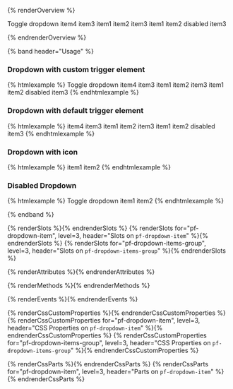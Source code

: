 {% renderOverview %}

<pf-dropdown>
  <pf-button slot="trigger">Toggle dropdown</pf-button>
  <pf-dropdown-item value="value4">item4</pf-dropdown-item>
  <pf-dropdown-item value="value3">item3</pf-dropdown-item>
  <pf-dropdown-items-group label="Group 1">
    <pf-dropdown-item value="value1">item1</pf-dropdown-item>
    <pf-dropdown-item value="value2">item2</pf-dropdown-item>
    <pf-dropdown-item divider></pf-dropdown-item>
    <pf-dropdown-item value="value3">item3</pf-dropdown-item>
  </pf-dropdown-items-group>
  <pf-dropdown-items-group label="Group 2">
    <pf-dropdown-item value="value1">item1</pf-dropdown-item>
    <pf-dropdown-item  value="value2">item2</pf-dropdown-item>
    <pf-dropdown-item disabled value="disabled">disabled</pf-dropdown-item>
    <pf-dropdown-item  value="value3">item3</pf-dropdown-item>
  </pf-dropdown-items-group>
</pf-dropdown>

{% endrenderOverview %}

{% band header="Usage" %}
  ### Dropdown with custom trigger element
  {% htmlexample %}
  <pf-dropdown>
    <pf-button slot="trigger">Toggle dropdown</pf-button>
    <pf-dropdown-item value="value4">item4</pf-dropdown-item>
    <pf-dropdown-item value="value3">item3</pf-dropdown-item>
    <pf-dropdown-items-group label="Group 1">
      <pf-dropdown-item value="value1">item1</pf-dropdown-item>
      <pf-dropdown-item value="value2">item2</pf-dropdown-item>
      <pf-dropdown-item divider></pf-dropdown-item>
      <pf-dropdown-item value="value3">item3</pf-dropdown-item>
    </pf-dropdown-items-group>
    <pf-dropdown-items-group label="Group 2">
      <pf-dropdown-item value="value1">item1</pf-dropdown-item>
      <pf-dropdown-item  value="value2">item2</pf-dropdown-item>
      <pf-dropdown-item disabled value="disabled">disabled</pf-dropdown-item>
      <pf-dropdown-item  value="value3">item3</pf-dropdown-item>
    </pf-dropdown-items-group>
  </pf-dropdown>
  {% endhtmlexample %}

  ### Dropdown with default trigger element
  {% htmlexample %}
  <pf-dropdown>
    <pf-dropdown-item value="value4">item4</pf-dropdown-item>
    <pf-dropdown-item value="value3">item3</pf-dropdown-item>
    <pf-dropdown-items-group label="Group 1">
      <pf-dropdown-item value="value1">item1</pf-dropdown-item>
      <pf-dropdown-item value="value2">item2</pf-dropdown-item>
      <pf-dropdown-item divider></pf-dropdown-item>
      <pf-dropdown-item value="value3">item3</pf-dropdown-item>
    </pf-dropdown-items-group>
    <pf-dropdown-items-group label="Group 2">
      <pf-dropdown-item value="value1">item1</pf-dropdown-item>
      <pf-dropdown-item  value="value2">item2</pf-dropdown-item>
      <pf-dropdown-item disabled value="disabled">disabled</pf-dropdown-item>
      <pf-dropdown-item  value="value3">item3</pf-dropdown-item>
    </pf-dropdown-items-group>
  </pf-dropdown>
  {% endhtmlexample %}

  ### Dropdown with icon
  {% htmlexample %}
  <pf-dropdown id="iconClickTrigger">
      <pf-button size="md" variant="control" slot="trigger" icon="user"></pf-button>
      <pf-dropdown-item value="value1">item1</pf-dropdown-item>
      <pf-dropdown-item value="value2">item2</pf-dropdown-item>
  </pf-dropdown>
  {% endhtmlexample %}

  ### Disabled Dropdown
  {% htmlexample %}
  <pf-dropdown disabled>
      <pf-button slot="trigger">Toggle dropdown</pf-button>
      <pf-dropdown-item value="value1">item1</pf-dropdown-item>
      <pf-dropdown-item value="value2">item2</pf-dropdown-item>
  </pf-dropdown>
  {% endhtmlexample %}

{% endband %}

{% renderSlots %}{% endrenderSlots %}
{% renderSlots for="pf-dropdown-item", level=3, header="Slots on `pf-dropdown-item`" %}{% endrenderSlots %}
{% renderSlots for="pf-dropdown-items-group", level=3, header="Slots on `pf-dropdown-items-group`" %}{% endrenderSlots %}

{% renderAttributes %}{% endrenderAttributes %}

{% renderMethods %}{% endrenderMethods %}

{% renderEvents %}{% endrenderEvents %}

{% renderCssCustomProperties %}{% endrenderCssCustomProperties %}
{% renderCssCustomProperties for="pf-dropdown-item", level=3, header="CSS Properties on `pf-dropdown-item`" %}{% endrenderCssCustomProperties %}
{% renderCssCustomProperties for="pf-dropdown-items-group", level=3, header="CSS Properties on `pf-dropdown-items-group`" %}{% endrenderCssCustomProperties %}

{% renderCssParts %}{% endrenderCssParts %}
{% renderCssParts for="pf-dropdown-item", level=3, header="Parts on `pf-dropdown-item`" %}{% endrenderCssParts %}
